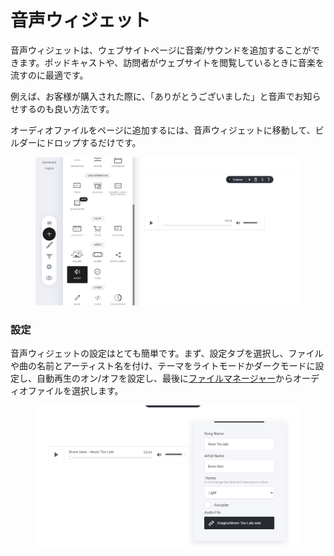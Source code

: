 # 音声ウィジェット

音声ウィジェットは、ウェブサイトページに音楽/サウンドを追加することができます。ポッドキャストや、訪問者がウェブサイトを閲覧しているときに音楽を流すのに最適です。

例えば、お客様が購入された際に、「ありがとうございました」と音声でお知らせするのも良い方法です。

オーディオファイルをページに追加するには、音声ウィジェットに移動して、ビルダーにドロップするだけです。

<figure><img src="../../.gitbook/assets/audio.PNG" alt=""><figcaption></figcaption></figure>

### 設定

音声ウィジェットの設定はとても簡単です。まず、設定タブを選択し、ファイルや曲の名前とアーティスト名を付け、テーマをライトモードかダークモードに設定し、自動再生のオン/オフを設定し、最後に[ファイルマネージャー](../webusaitofanerubirud/fairumanjnoi.md)からオーディオファイルを選択します。

<figure><img src="../../.gitbook/assets/audio settings.PNG" alt=""><figcaption></figcaption></figure>

